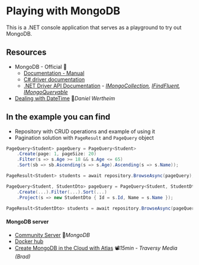 # Playing with MongoDB

This is a .NET console application that serves as a playground to try out MongoDB.

## Resources

- MongoDB - Official 📓
  - [Documentation - Manual](https://www.mongodb.com/docs/manual)
  - [C# driver documentation](https://www.mongodb.com/docs/drivers/csharp/current)
  - [.NET Driver API Documentation](https://mongodb.github.io/mongo-csharp-driver/2.29.0/api/index.html) *- [IMongoCollection](https://mongodb.github.io/mongo-csharp-driver/2.29.0/api/MongoDB.Driver/MongoDB.Driver.IMongoCollection-1.html), [IFindFluent](https://mongodb.github.io/mongo-csharp-driver/2.29.0/api/MongoDB.Driver/MongoDB.Driver.IFindFluent-2.html), [IMongoQueryable](https://mongodb.github.io/mongo-csharp-driver/2.29.0/api/MongoDB.Driver/MongoDB.Driver.Linq.IMongoQueryable-1.html)*
- [Dealing with DateTime](https://danielwertheim.se/mongodb-csharp-and-datetimes) 📓*Daniel Wertheim*

## In the example you can find
- Repository with CRUD operations and example of using it
- Pagination solution with `PageResult` and `PageQuery` object

```csharp
PageQuery<Student> pageQuery = PageQuery<Student>
    .Create(page: 1, pageSize: 20)
    .Filter(s => s.Age >= 18 && s.Age <= 65)
    .Sort(sb => sb.Ascending(s => s.Age).Ascending(s => s.Name));

PageResult<Student> students = await repository.BrowseAsync(pageQuery);
```

```csharp
PageQuery<Student, StudentDto> pageQuery = PageQuery<Student, StudentDto>
    .Create(...).Filter(...).Sort(...)
    .Project(s => new StudentDto { Id = s.Id, Name = s.Name });

PageResult<StudentDto> students = await repository.BrowseAsync(pageQuery);
```

#### MongoDB server

- [Community Server](https://www.mongodb.com/download-center/community) 📓*MongoDB*
- [Docker hub](https://hub.docker.com/_/mongo)
- [Create MongoDB in the Cloud with Atlas](https://www.youtube.com/watch?v=KKyag6t98g8) 📽️*15min - Traversy Media (Brad)*
